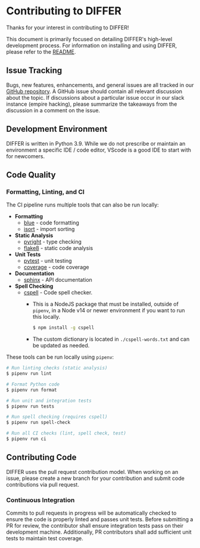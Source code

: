 # Contributing to DIFFER

Thanks for your interest in contributing to DIFFER!

This document is primarily focused on detailing DIFFER's high-level development
process. For information on installing and using DIFFER, please refer to the
[README](README.md).

## Issue Tracking

Bugs, new features, enhancements, and general issues are all tracked in our
[GitHub repository](https://github.com/trailofbits/differ).
A GitHub issue should contain all relevant discussion about the topic.
If discussions about a particular issue occur in our slack instance
(empire hacking), please summarize the takeaways from the discussion
in a comment on the issue.

## Development Environment

DIFFER is written in Python 3.9. While we do not prescribe or maintain an
environment a specific IDE / code editor, VScode is a good IDE to start
with for newcomers.

## Code Quality

### Formatting, Linting, and CI

The CI pipeline runs multiple tools that can also be run locally:

- **Formatting**
  - [blue](https://github.com/grantjenks/blue) - code formatting
  - [isort](https://github.com/PyCQA/isort) - import sorting
- **Static Analysis**
  - [pyright](https://github.com/microsoft/pyright) - type checking
  - [flake8](https://github.com/PyCQA/flake8) - static code analysis
- **Unit Tests**
  - [pytest](https://docs.pytest.org) - unit testing
  - [coverage](https://coverage.readthedocs.io) - code coverage
- **Documentation**
  - [sphinx](https://www.sphinx-doc.org/en/master/) - API documentation
- **Spell Checking**
  - [cspell](https://cspell.org/) - Code spell checker.
    - This is a NodeJS package that must be installed, outside of `pipenv`, in a Node v14 or newer environment if you want to run this locally.
      ```bash
      $ npm install -g cspell
      ```

    - The custom dictionary is located in `./cspell-words.txt` and can be updated as needed.

These tools can be run locally using `pipenv`:

```bash
# Run linting checks (static analysis)
$ pipenv run lint

# Format Python code
$ pipenv run format

# Run unit and integration tests
$ pipenv run tests

# Run spell checking (requires cspell)
$ pipenv run spell-check

# Run all CI checks (lint, spell check, test)
$ pipenv run ci
```

## Contributing Code

DIFFER uses the pull request contribution model. When working on an issue,
please create a new branch for your contribution and submit code contributions
via pull request.

### Continuous Integration

Commits to pull requests in progress will be automatically checked to ensure
the code is properly linted and passes unit tests. Before submitting a PR
for review, the contributor shall ensure integration tests pass on their
development machine. Additionally, PR contributors shall add sufficient
unit tests to maintain test coverage.
